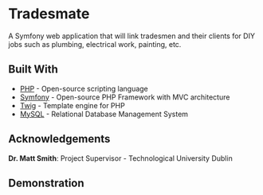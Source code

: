 # Tradesmate
A Symfony web application that will link tradesmen and their clients for DIY jobs such as plumbing, electrical work, painting, etc.

## Built With
* [PHP](https://www.php.net/) - Open-source scripting language
* [Symfony](https://symfony.com/) - Open-source PHP Framework with MVC architecture
* [Twig](https://twig.symfony.com/) - Template engine for PHP
* [MySQL](https://www.mysql.com/) - Relational Database Management System

## Acknowledgements
**Dr. Matt Smith**: Project Supervisor - Technological University Dublin

## Demonstration

